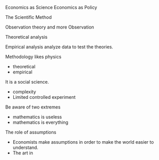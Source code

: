 Economics as Science
Economics as Policy

The Scientific Method

Observation theory and more Observation

Theoretical analysis 

Empirical analysis analyze data to test the theories. 

Methodology likes physics
- theoretical
- empirical

It is a social science.
- complexity
- Limited controlled experiment

Be aware of two extremes
- mathematics is useless
- mathematics is everything

The role of assumptions
- Economists make assumptions in order to make the world easier to understand.
- The art in 